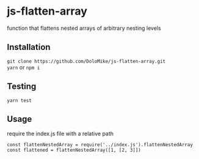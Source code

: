 # js-flatten-array
function that flattens nested arrays of arbitrary nesting levels

## Installation
`git clone https://github.com/DoloMike/js-flatten-array.git`  
`yarn` or `npm i`

## Testing
`yarn test`

## Usage
require the index.js file with a relative path

`const flattenNestedArray = require('../index.js').flattenNestedArray`  
`const flattened = flattenNestedArray([1, [2, 3]])`
